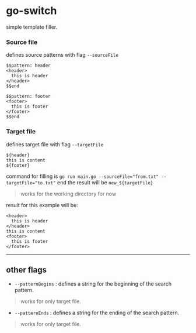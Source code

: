 # go-switch

simple template filler.

### Source file

defines source patterns with flag `--sourceFile`
```
$$pattern: header
<header>
  this is header
</header>
$$end

$$pattern: footer
<footer>
  this is footer
</footer>
$$end
```

### Target file
defines target file with flag `--targetFile`
```
${header}
this is content
${footer}
```

command for filling is `go run main.go --sourceFile="from.txt" --targetFile="to.txt"`
end the result will be `new_${targetFile}` 

> works for the working directory for now

result for this example will be:

```
<header>
  this is header
</header>
this is content
<footer>
  this is footer
</footer>
```

-----

## other flags

- `--patternBegins` : defines a string for the beginning of the search pattern. 
> works for only target file.
- `--patternEnds`   : defines a string for the ending of the search pattern. 
> works for only target file.
